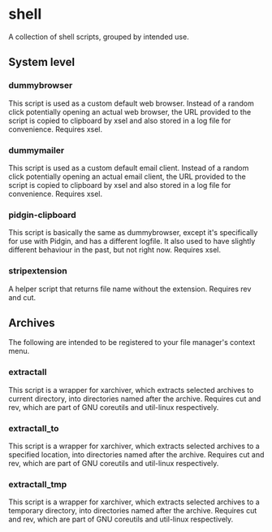 # shell
A collection of shell scripts, grouped by intended use.

## System level
### dummybrowser
This script is used as a custom default web browser. Instead of a random click potentially opening an actual web browser, the URL provided to the script is copied to clipboard by xsel and also stored in a log file for convenience. Requires xsel.
### dummymailer
This script is used as a custom default email client. Instead of a random click potentially opening an actual email client, the URL provided to the script is copied to clipboard by xsel and also stored in a log file for convenience. Requires xsel.
### pidgin-clipboard
This script is basically the same as dummybrowser, except it's specifically for use with Pidgin, and has a different logfile. It also used to have slightly different behaviour in the past, but not right now. Requires xsel.
### stripextension
A helper script that returns file name without the extension. Requires rev and cut.

## Archives
The following are intended to be registered to your file manager's context menu.
### extractall
This script is a wrapper for xarchiver, which extracts selected archives to current directory, into directories named after the archive. Requires cut and rev, which are part of GNU coreutils and util-linux respectively.
### extractall_to
This script is a wrapper for xarchiver, which extracts selected archives to a specified location, into directories named after the archive. Requires cut and rev, which are part of GNU coreutils and util-linux respectively.
### extractall_tmp
This script is a wrapper for xarchiver, which extracts selected archives to a temporary directory, into directories named after the archive. Requires cut and rev, which are part of GNU coreutils and util-linux respectively.
